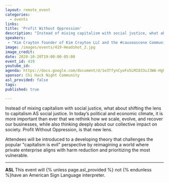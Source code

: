 ```yaml
---
layout: remote_event
categories:
  - events
links: 
title: 'Profit Without Oppression'
description: "Instead of mixing capitalism with social justice, what about shifting the lens to capitalism AS social justice. In today’s political and economic climate, it is more important than ever that we rethink how we scale, evolve, and recover our businesses, while also thinking deeply about our collective impact on society. Profit Without Oppression, is that new lens."
speakers:
 - "Kim Crayton founder of Kim Crayton LLC and the #causeascene Community"
image: /images/events/419-Headshot_2.jpg
image_credit:
date: 2020-10-20T19:00:00-05:00
event_id: 419
youtube_id: 
agenda: https://docs.google.com/document/d/1e3TfynCyoFo5LMI833uJ3WA-HghQm1nD6QV3nRT2RuA/edit?usp=sharing
sponsor: Chi Hack Night Community
asl_provided: false
tags: 
published: true

---
```


Instead of mixing capitalism with social justice, what about shifting the lens to capitalism AS social justice. In today’s political and economic climate, it is more important than ever that we rethink how we scale, evolve, and recover our businesses, while also thinking deeply about our collective impact on society. Profit Without Oppression, is that new lens.

Attendees will be introduced to a developing theory that challenges the popular "capitalism is evil" perspective by reimagining a world where private enterprise aligns with harm reduction and prioritizing the most vulnerable. 

---

**ASL** This event will {% unless page.asl_provided %} not {% endunless %}have an American Sign Language interpreter.

